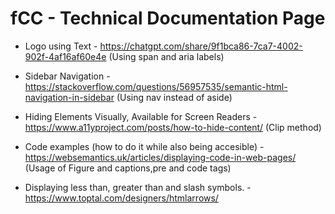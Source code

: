 # fCC - Technical Documentation Page

- Logo using Text - https://chatgpt.com/share/9f1bca86-7ca7-4002-902f-4af16af60e4e (Using span and aria labels)

- Sidebar Navigation  - https://stackoverflow.com/questions/56957535/semantic-html-navigation-in-sidebar (Using nav instead of aside)

- Hiding Elements Visually, Available for Screen Readers - https://www.a11yproject.com/posts/how-to-hide-content/ (Clip method)
 
- Code examples (how to do it while also being accesible) - https://websemantics.uk/articles/displaying-code-in-web-pages/ (Usage of Figure and captions,pre and code tags)

- Displaying less than, greater than and slash symbols. - https://www.toptal.com/designers/htmlarrows/